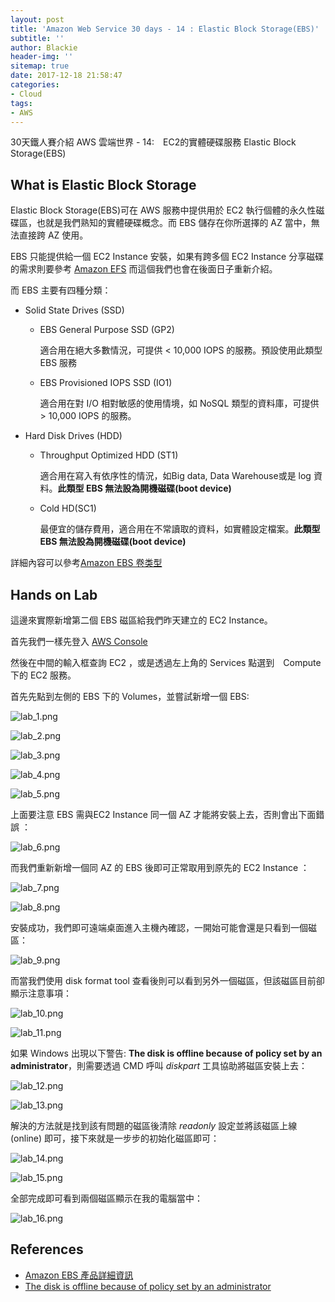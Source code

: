 ```yaml
---
layout: post
title: 'Amazon Web Service 30 days - 14 : Elastic Block Storage(EBS)'
subtitle: ''
author: Blackie
header-img: ''
sitemap: true
date: 2017-12-18 21:58:47
categories:
- Cloud
tags:
- AWS
---
```


30天鐵人賽介紹 AWS 雲端世界 - 14:　EC2的實體硬碟服務 Elastic Block Storage(EBS)

<!-- More -->

## What is Elastic Block Storage ##

Elastic Block Storage(EBS)可在 AWS 服務中提供用於 EC2 執行個體的永久性磁碟區，也就是我們熟知的實體硬碟概念。而 EBS 儲存在你所選擇的 AZ 當中，無法直接跨 AZ 使用。

EBS 只能提供給一個 EC2 Instance 安裝，如果有跨多個 EC2 Instance 分享磁碟的需求則要參考 [Amazon EFS](https://aws.amazon.com/tw/efs/) 而這個我們也會在後面日子重新介紹。

而 EBS 主要有四種分類：

- Solid State Drives (SSD)

    - EBS General Purpose SSD (GP2)

        適合用在絕大多數情況，可提供 < 10,000 IOPS 的服務。預設使用此類型 EBS 服務

    - EBS Provisioned IOPS SSD (IO1)

        適合用在對 I/O 相對敏感的使用情境，如 NoSQL 類型的資料庫，可提供 > 10,000 IOPS 的服務。

- Hard Disk Drives (HDD)

    - Throughput Optimized HDD (ST1)

        適合用在寫入有依序性的情況，如Big data, Data Warehouse或是 log 資料。**此類型 EBS 無法設為開機磁碟(boot device)**

    - Cold HD(SC1)

        最便宜的儲存費用，適合用在不常讀取的資料，如實體設定檔案。**此類型 EBS 無法設為開機磁碟(boot device)**

詳細內容可以參考[Amazon EBS 卷类型](http://docs.aws.amazon.com/zh_cn/AWSEC2/latest/UserGuide/EBSVolumeTypes.html)

## Hands on Lab ##

這邊來實際新增第二個 EBS 磁區給我們昨天建立的 EC2 Instance。

首先我們一樣先登入 [AWS Console](https://console.aws.amazon.com/console/home)

然後在中間的輸入框查詢 EC2 ，或是透過左上角的 Services 點選到　Compute　下的 EC2 服務。

首先先點到左側的 EBS 下的 Volumes，並嘗試新增一個 EBS:

![lab_1.png](lab_1.png)

![lab_2.png](lab_2.png)

![lab_3.png](lab_3.png)

![lab_4.png](lab_4.png)

![lab_5.png](lab_5.png)

上面要注意 EBS 需與EC2 Instance 同一個 AZ 才能將安裝上去，否則會出下面錯誤 ：

![lab_6.png](lab_6.png)

而我們重新新增一個同 AZ 的 EBS 後即可正常取用到原先的 EC2 Instance ：

![lab_7.png](lab_7.png)

![lab_8.png](lab_8.png)

安裝成功，我們即可遠端桌面進入主機內確認，一開始可能會還是只看到一個磁區：

![lab_9.png](lab_9.png)

而當我們使用 disk format tool 查看後則可以看到另外一個磁區，但該磁區目前卻顯示注意事項：

![lab_10.png](lab_10.png)

![lab_11.png](lab_11.png)

如果 Windows 出現以下警告: **The disk is offline because of policy set by an administrator**，則需要透過 CMD 呼叫 *diskpart* 工具協助將磁區安裝上去：

![lab_12.png](lab_12.png)

![lab_13.png](lab_13.png)

解決的方法就是找到該有問題的磁區後清除 *readonly* 設定並將該磁區上線(online) 即可，接下來就是一步步的初始化磁區即可：

![lab_14.png](lab_14.png)

![lab_15.png](lab_15.png)

全部完成即可看到兩個磁區顯示在我的電腦當中：

![lab_16.png](lab_16.png)

## References ##

- [Amazon EBS 產品詳細資訊](https://aws.amazon.com/tw/ebs/details/)
- [The disk is offline because of policy set by an administrator](https://www.youtube.com/watch?v=P2BOuxcccRM)